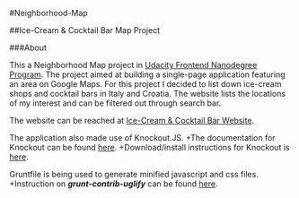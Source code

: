 #Neighborhood-Map


##Ice-Cream & Cocktail Bar Map Project


###About


This a Neighborhood Map project in [Udacity Frontend Nanodegree Program](https://www.udacity.com/course/front-end-web-developer-nanodegree--nd001).
The project aimed at building a single-page application featuring an area on Google Maps.
For this project I decided to list down ice-cream shops and cocktail bars in Italy and Croatia. The website lists the locations of my interest and can be filtered out through search bar.


The website can be reached at [Ice-Cream & Cocktail Bar Website](https://snehal1791.github.io/Neighborhood-Map/).


The application also made use of Knockout.JS.
+The documentation for Knockout can be found [here](http://knockoutjs.com/documentation/introduction.html).
+Download/install instructions for Knockout is [here](http://knockoutjs.com/downloads/index.html).


Gruntfile is being used to generate minified javascript and css files.
+Instruction on **_grunt-contrib-uglify_** can be found [here](https://github.com/gruntjs/grunt-contrib-uglify).
